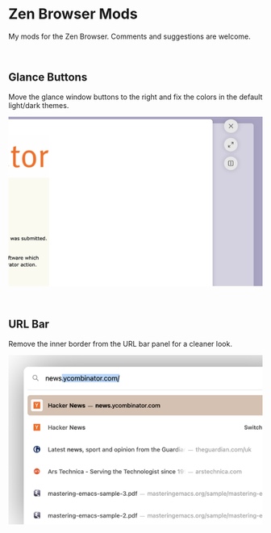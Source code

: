 # Zen Browser Mods

My mods for the Zen Browser. Comments and suggestions are welcome.

<br>

## Glance Buttons

Move the glance window buttons to the right and fix the colors in the default light/dark themes.

![screenshot](./glance-buttons/screenshot.png)

<br>

## URL Bar

Remove the inner border from the URL bar panel for a cleaner look.

![screenshot](./urlbar/screenshot.png)
